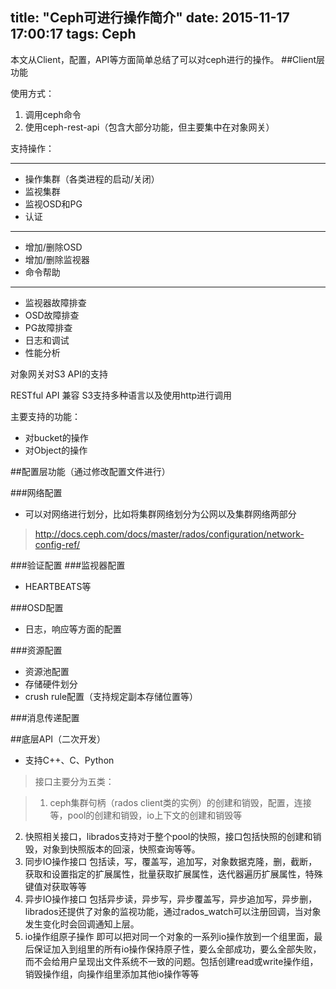 title: "Ceph可进行操作简介"
date: 2015-11-17 17:00:17
tags: Ceph
---

本文从Client，配置，API等方面简单总结了可以对ceph进行的操作。
##Client层功能

使用方式：

1. 调用ceph命令
2. 使用ceph-rest-api（包含大部分功能，但主要集中在对象网关）
<!--more-->

支持操作：

---
* 操作集群（各类进程的启动/关闭）
* 监视集群
* 监视OSD和PG
* 认证


---
* 增加/删除OSD
* 增加/删除监视器
* 命令帮助


---
* 监视器故障排查
* OSD故障排查
* PG故障排查
* 日志和调试
* 性能分析

对象网关对S3 API的支持

RESTful API 兼容 S3支持多种语言以及使用http进行调用

主要支持的功能：

* 对bucket的操作
* 对Object的操作



##配置层功能（通过修改配置文件进行）

###网络配置

* 可以对网络进行划分，比如将集群网络划分为公网以及集群网络两部分
>http://docs.ceph.com/docs/master/rados/configuration/network-config-ref/ 

###验证配置
###监视器配置

* HEARTBEATS等

###OSD配置

* 日志，响应等方面的配置

###资源配置

* 资源池配置
* 存储硬件划分
* crush rule配置（支持规定副本存储位置等）

###消息传递配置

##底层API（二次开发）
* 支持C++、C、Python

>接口主要分为五类：

>1.  ceph集群句柄（rados client类的实例）的创建和销毁，配置，连接等，pool的创建和销毁，io上下文的创建和销毁等
2.  快照相关接口，librados支持对于整个pool的快照，接口包括快照的创建和销毁，对象到快照版本的回滚，快照查询等等。
3.  同步IO操作接口
包括读，写，覆盖写，追加写，对象数据克隆，删，截断，获取和设置指定的扩展属性，批量获取扩展属性，迭代器遍历扩展属性，特殊键值对获取等等
4.  异步IO操作接口
包括异步读，异步写，异步覆盖写，异步追加写，异步删，librados还提供了对象的监视功能，通过rados_watch可以注册回调，当对象发生变化时会回调通知上层。
5.  io操作组原子操作
即可以把对同一个对象的一系列io操作放到一个组里面，最后保证加入到组里的所有io操作保持原子性，要么全部成功，要么全部失败，而不会给用户呈现出文件系统不一致的问题。包括创建read或write操作组，销毁操作组，向操作组里添加其他io操作等等      


